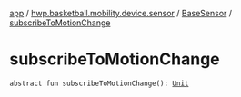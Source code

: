 [app](../../index.md) / [hwp.basketball.mobility.device.sensor](../index.md) / [BaseSensor](index.md) / [subscribeToMotionChange](.)

# subscribeToMotionChange

`abstract fun subscribeToMotionChange(): `[`Unit`](https://kotlinlang.org/api/latest/jvm/stdlib/kotlin/-unit/index.html)
